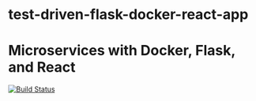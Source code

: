 # test-driven-flask-docker-react-app
# Microservices with Docker, Flask, and React

[![Build Status](https://travis-ci.org/hpanwar08/test-driven-flask-docker-react-app.svg?branch=master)](https://travis-ci.org/hpanwar08/test-driven-flask-docker-react-app)
